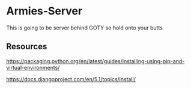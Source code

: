 # Armies-Server
This is going to be server behind GOTY so hold onto your butts


## Resources 
https://packaging.python.org/en/latest/guides/installing-using-pip-and-virtual-environments/

https://docs.djangoproject.com/en/5.1/topics/install/
